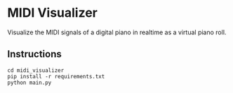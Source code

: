 # MIDI Visualizer

Visualize the MIDI signals of a digital piano in realtime as a virtual piano roll.

## Instructions
```shell script
cd midi_visualizer
pip install -r requirements.txt
python main.py
```
